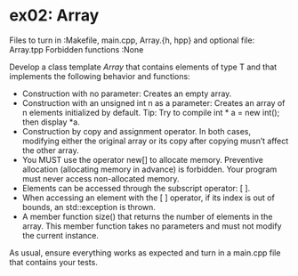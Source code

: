 # ex02: Array
Files to turn in :Makefile, main.cpp, Array.{h, hpp}
and optional file: Array.tpp
Forbidden functions :None

Develop a class template *Array* that contains elements of type T and that implements the following behavior and functions:

- Construction with no parameter: Creates an empty array.
- Construction with an unsigned int n as a parameter: Creates an array of n elements initialized by default. Tip: Try to compile int * a = new int(); then display *a.
- Construction by copy and assignment operator. In both cases, modifying either the original array or its copy after copying musn’t affect the other array.
- You MUST use the operator new[] to allocate memory. Preventive allocation (allocating memory in advance) is forbidden. Your program must never access non-allocated memory.
- Elements can be accessed through the subscript operator: [ ].
- When accessing an element with the [ ] operator, if its index is out of bounds, an std::exception is thrown.
- A member function size() that returns the number of elements in the array. This member function takes no parameters and must not modify the current instance.

As usual, ensure everything works as expected and turn in a main.cpp file that contains your tests.
